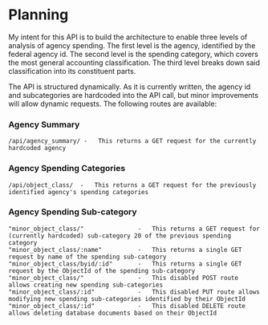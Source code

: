 # Planning

My intent for this API is to build the architecture to enable three levels of analysis of agency spending. The first level is the agency, identified by the federal agency id. The second level is the spending category, which covers the most general accounting classification. The third level breaks down said classification into its constituent parts. 

The API is structured dynamically. As it is currently written, the agency id and subcategories are hardcoded into the API call, but minor improvements will allow dynamic requests. The following routes are available:

### Agency Summary
```
/api/agency_summary/ -   This returns a GET request for the currently hardcoded agency
```
### Agency Spending Categories
```
/api/object_class/  -   This returns a GET request for the previously identified agency's spending categories
```
### Agency Spending Sub-category
```
"minor_object_class/"               -   This returns a GET request for (currently hardcoded) sub-category 20 of the previous spending category
"minor_object_class/:name"          -   This returns a single GET request by name of the spending sub-category
"minor_object_class/byid/:id"       -   This returns a single GET request by the ObjectId of the spending sub-category
"minor_object_class/"               -   This disabled POST route allows creating new spending sub-categories
"minor_object_class/:id"            -   This disabled PUT route allows modifying new spending sub-categories identified by their ObjectId
"minor_object_class/:id"            -   This disabled DELETE route allows deleting database documents based on their ObjectId
```

